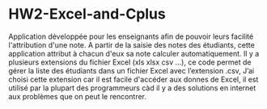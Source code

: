 # HW2-Excel-and-Cplus
Application développée pour les enseignants afin de pouvoir leurs facilité l'attribution d'une note. A partir de la saisie des notes des étudiants, cette application attribut à chacun d'eux sa note calculer automatiquement. Il y a plusieurs extensions du fichier Excel (xls xlsx csv ...), ce code permet de gérer la liste des étudiants dans un fichier Excel avec l’extension .csv, J’ai choisi cette extension car il est facile d'accéder aux donnes de Excel, il est utilisé par la plupart des programmeurs càd il y a des solutions en internet aux problèmes que on peut le rencontrer.
